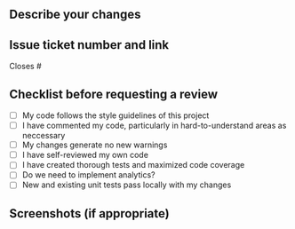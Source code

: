 ## Describe your changes


## Issue ticket number and link
Closes #<issue number>

## Checklist before requesting a review
- [ ] My code follows the style guidelines of this project
- [ ] I have commented my code, particularly in hard-to-understand areas as neccessary
- [ ] My changes generate no new warnings
- [ ] I have self-reviewed my own code
- [ ] I have created thorough tests and maximized code coverage
- [ ] Do we need to implement analytics?
- [ ] New and existing unit tests pass locally with my changes

## Screenshots (if appropriate)
